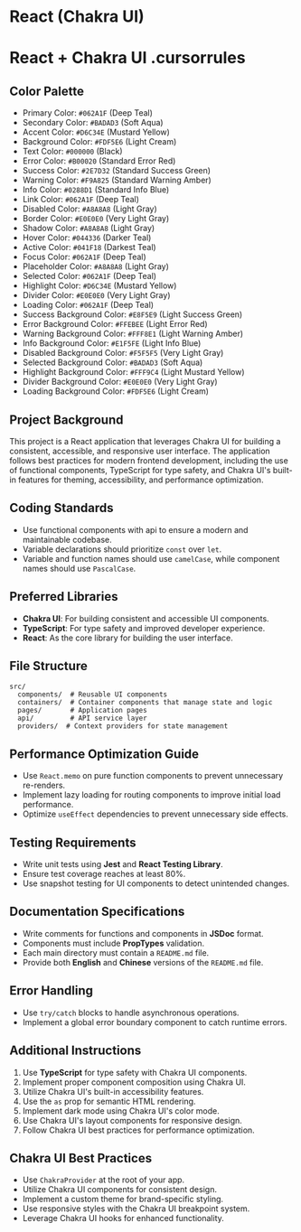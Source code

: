 

# React (Chakra UI)

# React + Chakra UI .cursorrules

## Color Palette
- Primary Color: `#062A1F` (Deep Teal)
- Secondary Color: `#BADAD3` (Soft Aqua)
- Accent Color: `#D6C34E` (Mustard Yellow)
- Background Color: `#FDF5E6` (Light Cream)
- Text Color: `#000000` (Black)
- Error Color: `#B00020` (Standard Error Red)
- Success Color: `#2E7D32` (Standard Success Green)
- Warning Color: `#F9A825` (Standard Warning Amber)
- Info Color: `#0288D1` (Standard Info Blue)
- Link Color: `#062A1F` (Deep Teal)
- Disabled Color: `#A8A8A8` (Light Gray)
- Border Color: `#E0E0E0` (Very Light Gray)
- Shadow Color: `#A8A8A8` (Light Gray)
- Hover Color: `#044336` (Darker Teal)
- Active Color: `#041F18` (Darkest Teal)
- Focus Color: `#062A1F` (Deep Teal)
- Placeholder Color: `#A8A8A8` (Light Gray)
- Selected Color: `#062A1F` (Deep Teal)
- Highlight Color: `#D6C34E` (Mustard Yellow)
- Divider Color: `#E0E0E0` (Very Light Gray)
- Loading Color: `#062A1F` (Deep Teal)
- Success Background Color: `#E8F5E9` (Light Success Green)
- Error Background Color: `#FFEBEE` (Light Error Red)
- Warning Background Color: `#FFF8E1` (Light Warning Amber)
- Info Background Color: `#E1F5FE` (Light Info Blue)
- Disabled Background Color: `#F5F5F5` (Very Light Gray)
- Selected Background Color: `#BADAD3` (Soft Aqua)
- Highlight Background Color: `#FFF9C4` (Light Mustard Yellow)
- Divider Background Color: `#E0E0E0` (Very Light Gray)
- Loading Background Color: `#FDF5E6` (Light Cream)


## Project Background
This project is a React application that leverages Chakra UI for building a consistent, accessible, and responsive user interface. The application follows best practices for modern frontend development, including the use of functional components, TypeScript for type safety, and Chakra UI's built-in features for theming, accessibility, and performance optimization.

## Coding Standards
- Use functional components with api to ensure a modern and maintainable codebase.
- Variable declarations should prioritize `const` over `let`.
- Variable and function names should use `camelCase`, while component names should use `PascalCase`.

## Preferred Libraries
- **Chakra UI**: For building consistent and accessible UI components.
- **TypeScript**: For type safety and improved developer experience.
- **React**: As the core library for building the user interface.

## File Structure
```
src/
  components/  # Reusable UI components
  containers/  # Container components that manage state and logic
  pages/       # Application pages
  api/         # API service layer
  providers/  # Context providers for state management
```

## Performance Optimization Guide
- Use `React.memo` on pure function components to prevent unnecessary re-renders.
- Implement lazy loading for routing components to improve initial load performance.
- Optimize `useEffect` dependencies to prevent unnecessary side effects.

## Testing Requirements
- Write unit tests using **Jest** and **React Testing Library**.
- Ensure test coverage reaches at least 80%.
- Use snapshot testing for UI components to detect unintended changes.

## Documentation Specifications
- Write comments for functions and components in **JSDoc** format.
- Components must include **PropTypes** validation.
- Each main directory must contain a `README.md` file.
- Provide both **English** and **Chinese** versions of the `README.md` file.

## Error Handling
- Use `try/catch` blocks to handle asynchronous operations.
- Implement a global error boundary component to catch runtime errors.

## Additional Instructions
1. Use **TypeScript** for type safety with Chakra UI components.
2. Implement proper component composition using Chakra UI.
3. Utilize Chakra UI's built-in accessibility features.
4. Use the `as` prop for semantic HTML rendering.
5. Implement dark mode using Chakra UI's color mode.
6. Use Chakra UI's layout components for responsive design.
7. Follow Chakra UI best practices for performance optimization.

## Chakra UI Best Practices
- Use `ChakraProvider` at the root of your app.
- Utilize Chakra UI components for consistent design.
- Implement a custom theme for brand-specific styling.
- Use responsive styles with the Chakra UI breakpoint system.
- Leverage Chakra UI hooks for enhanced functionality.

